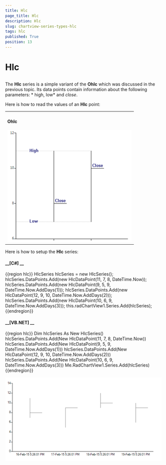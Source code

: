 ```yaml
---
title: Hlc
page_title: Hlc
description: Hlc
slug: chartview-series-types-hlc
tags: hlc
published: True
position: 13
---
```


# Hlc



## 

The __Hlc__ series is a simple variant of the __Ohlc__ which was discussed in the previous topic. Its data points
          contain information about the following parameters: * high, low* and *close*.
      

Here is how to read the values of an __Hlc__ point:
        
<table><th><tr><td>

<b>Ohlc</b></td></tr></th><tr><td>![chartview-series-types-hlc 001](images/chartview-series-types-hlc001.png)</td></tr></table>

Here is how to setup the __Hlc__ series:
    

#### __[C#] __

{{region hlc}}
	             HlcSeries hlcSeries = new HlcSeries();
	             hlcSeries.DataPoints.Add(new HlcDataPoint(11, 7, 8, DateTime.Now));
	             hlcSeries.DataPoints.Add(new HlcDataPoint(9, 5, 9, DateTime.Now.AddDays(1)));
	             hlcSeries.DataPoints.Add(new HlcDataPoint(12, 9, 10, DateTime.Now.AddDays(2)));
	             hlcSeries.DataPoints.Add(new HlcDataPoint(10, 6, 9, DateTime.Now.AddDays(3)));
	             this.radChartView1.Series.Add(hlcSeries);
	{{endregion}}



#### __[VB.NET] __

{{region hlc}}
	        Dim hlcSeries As New HlcSeries()
	        hlcSeries.DataPoints.Add(New HlcDataPoint(11, 7, 8, DateTime.Now))
	        hlcSeries.DataPoints.Add(New HlcDataPoint(9, 5, 9, DateTime.Now.AddDays(1)))
	        hlcSeries.DataPoints.Add(New HlcDataPoint(12, 9, 10, DateTime.Now.AddDays(2)))
	        hlcSeries.DataPoints.Add(New HlcDataPoint(10, 6, 9, DateTime.Now.AddDays(3)))
	        Me.RadChartView1.Series.Add(hlcSeries)
	{{endregion}}

![chartview-series-types-hlc 002](images/chartview-series-types-hlc002.png)
